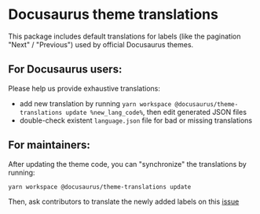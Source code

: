 # Docusaurus theme translations

This package includes default translations for labels (like the pagination "Next" / "Previous") used by official Docusaurus themes.

## For Docusaurus users:

Please help us provide exhaustive translations:

- add new translation by running `yarn workspace @docusaurus/theme-translations update %new_lang_code%`, then edit generated JSON files
- double-check existent `language.json` file for bad or missing translations

## For maintainers:

After updating the theme code, you can "synchronize" the translations by running:

```
yarn workspace @docusaurus/theme-translations update
```

Then, ask contributors to translate the newly added labels on this [issue](https://github.com/facebook/docusaurus/issues/3526)

